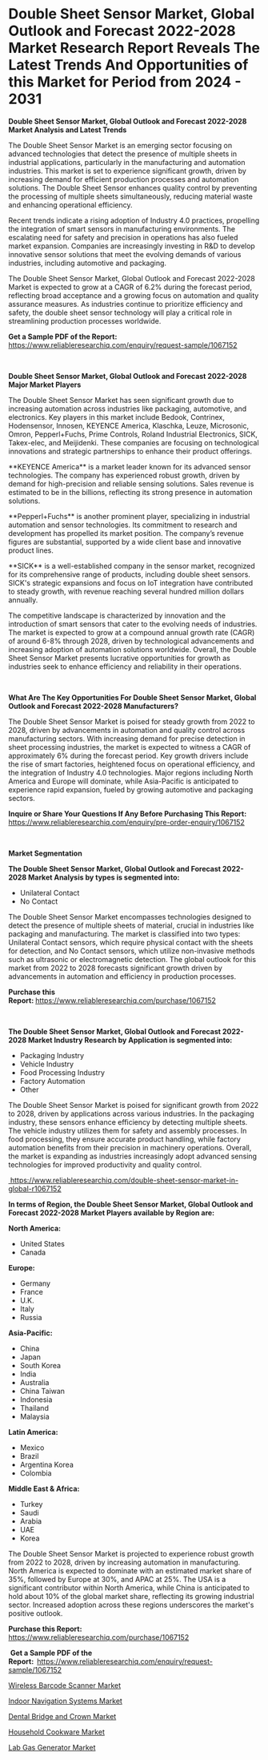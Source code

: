 <p><h1>Double Sheet Sensor Market, Global Outlook and Forecast 2022-2028 Market Research Report Reveals The Latest Trends And Opportunities of this Market for Period from 2024 - 2031</h1></p><p><strong>Double Sheet Sensor Market, Global Outlook and Forecast 2022-2028 Market Analysis and Latest Trends</strong></p>
<p><p>The Double Sheet Sensor Market is an emerging sector focusing on advanced technologies that detect the presence of multiple sheets in industrial applications, particularly in the manufacturing and automation industries. This market is set to experience significant growth, driven by increasing demand for efficient production processes and automation solutions. The Double Sheet Sensor enhances quality control by preventing the processing of multiple sheets simultaneously, reducing material waste and enhancing operational efficiency.</p><p>Recent trends indicate a rising adoption of Industry 4.0 practices, propelling the integration of smart sensors in manufacturing environments. The escalating need for safety and precision in operations has also fueled market expansion. Companies are increasingly investing in R&D to develop innovative sensor solutions that meet the evolving demands of various industries, including automotive and packaging. </p><p>The Double Sheet Sensor Market, Global Outlook and Forecast 2022-2028 Market is expected to grow at a CAGR of 6.2% during the forecast period, reflecting broad acceptance and a growing focus on automation and quality assurance measures. As industries continue to prioritize efficiency and safety, the double sheet sensor technology will play a critical role in streamlining production processes worldwide.</p></p>
<p><strong>Get a Sample PDF of the Report:&nbsp;</strong> <a href="https://www.reliableresearchiq.com/enquiry/request-sample/1067152">https://www.reliableresearchiq.com/enquiry/request-sample/1067152</a></p>
<p>&nbsp;</p>
<p><strong>Double Sheet Sensor Market, Global Outlook and Forecast 2022-2028 Major Market Players</strong></p>
<p><p>The Double Sheet Sensor Market has seen significant growth due to increasing automation across industries like packaging, automotive, and electronics. Key players in this market include Bedook, Contrinex, Hodensensor, Innosen, KEYENCE America, Klaschka, Leuze, Microsonic, Omron, Pepperl+Fuchs, Prime Controls, Roland Industrial Electronics, SICK, Takex-elec, and Meijidenki. These companies are focusing on technological innovations and strategic partnerships to enhance their product offerings.</p><p>**KEYENCE America** is a market leader known for its advanced sensor technologies. The company has experienced robust growth, driven by demand for high-precision and reliable sensing solutions. Sales revenue is estimated to be in the billions, reflecting its strong presence in automation solutions.</p><p>**Pepperl+Fuchs** is another prominent player, specializing in industrial automation and sensor technologies. Its commitment to research and development has propelled its market position. The company’s revenue figures are substantial, supported by a wide client base and innovative product lines.</p><p>**SICK** is a well-established company in the sensor market, recognized for its comprehensive range of products, including double sheet sensors. SICK's strategic expansions and focus on IoT integration have contributed to steady growth, with revenue reaching several hundred million dollars annually.</p><p>The competitive landscape is characterized by innovation and the introduction of smart sensors that cater to the evolving needs of industries. The market is expected to grow at a compound annual growth rate (CAGR) of around 6-8% through 2028, driven by technological advancements and increasing adoption of automation solutions worldwide. Overall, the Double Sheet Sensor Market presents lucrative opportunities for growth as industries seek to enhance efficiency and reliability in their operations.</p></p>
<p>&nbsp;</p>
<p><strong>What Are The Key Opportunities For Double Sheet Sensor Market, Global Outlook and Forecast 2022-2028 Manufacturers?</strong></p>
<p><p>The Double Sheet Sensor Market is poised for steady growth from 2022 to 2028, driven by advancements in automation and quality control across manufacturing sectors. With increasing demand for precise detection in sheet processing industries, the market is expected to witness a CAGR of approximately 6% during the forecast period. Key growth drivers include the rise of smart factories, heightened focus on operational efficiency, and the integration of Industry 4.0 technologies. Major regions including North America and Europe will dominate, while Asia-Pacific is anticipated to experience rapid expansion, fueled by growing automotive and packaging sectors.</p></p>
<p><strong>Inquire or Share Your Questions If Any Before Purchasing This Report:</strong> <a href="https://www.reliableresearchiq.com/enquiry/pre-order-enquiry/1067152">https://www.reliableresearchiq.com/enquiry/pre-order-enquiry/1067152</a></p>
<p>&nbsp;</p>
<p><strong>Market Segmentation</strong></p>
<p><strong>The Double Sheet Sensor Market, Global Outlook and Forecast 2022-2028 Market Analysis by types is segmented into:</strong></p>
<p><ul><li>Unilateral Contact</li><li>No Contact</li></ul></p>
<p><p>The Double Sheet Sensor Market encompasses technologies designed to detect the presence of multiple sheets of material, crucial in industries like packaging and manufacturing. The market is classified into two types: Unilateral Contact sensors, which require physical contact with the sheets for detection, and No Contact sensors, which utilize non-invasive methods such as ultrasonic or electromagnetic detection. The global outlook for this market from 2022 to 2028 forecasts significant growth driven by advancements in automation and efficiency in production processes.</p></p>
<p><strong>Purchase this Report:&nbsp;</strong><a href="https://www.reliableresearchiq.com/purchase/1067152">https://www.reliableresearchiq.com/purchase/1067152</a></p>
<p>&nbsp;</p>
<p><strong>The Double Sheet Sensor Market, Global Outlook and Forecast 2022-2028 Market Industry Research by Application is segmented into:</strong></p>
<p><ul><li>Packaging Industry</li><li>Vehicle Industry</li><li>Food Processing Industry</li><li>Factory Automation</li><li>Other</li></ul></p>
<p><p>The Double Sheet Sensor Market is poised for significant growth from 2022 to 2028, driven by applications across various industries. In the packaging industry, these sensors enhance efficiency by detecting multiple sheets. The vehicle industry utilizes them for safety and assembly processes. In food processing, they ensure accurate product handling, while factory automation benefits from their precision in machinery operations. Overall, the market is expanding as industries increasingly adopt advanced sensing technologies for improved productivity and quality control.</p></p>
<p><a href="https://www.reliableresearchiq.com/double-sheet-sensor-market-in-global-r1067152">&nbsp;https://www.reliableresearchiq.com/double-sheet-sensor-market-in-global-r1067152</a></p>
<p><strong>In terms of Region, the Double Sheet Sensor Market, Global Outlook and Forecast 2022-2028 Market Players available by Region are:</strong></p>
<p>
    <p> <strong> North America: </strong>
        <ul>
            <li>United States</li>
            <li>Canada</li>
        </ul>
        </p> 
    <p> <strong> Europe: </strong>
        <ul>
            <li>Germany</li>
            <li>France</li>
            <li>U.K.</li>
            <li>Italy</li>
            <li>Russia</li>
        </ul>
        </p> 
    <p> <strong> Asia-Pacific: </strong>
        <ul>
            <li>China</li>
            <li>Japan</li>
            <li>South Korea</li>
            <li>India</li>
            <li>Australia</li>
            <li>China Taiwan</li>
            <li>Indonesia</li>
            <li>Thailand</li>
            <li>Malaysia</li>
        </ul>
        </p> 
    <p> <strong> Latin America: </strong>
        <ul>
            <li>Mexico</li>
            <li>Brazil</li>
            <li>Argentina Korea</li>
            <li>Colombia</li>
        </ul>
        </p> 
    <p> <strong> Middle East & Africa: </strong>
        <ul>
            <li>Turkey</li>
            <li>Saudi</li>
            <li>Arabia</li>
            <li>UAE</li>
            <li>Korea</li>
        </ul>
    </p>
    </p>
<p><p>The Double Sheet Sensor Market is projected to experience robust growth from 2022 to 2028, driven by increasing automation in manufacturing. North America is expected to dominate with an estimated market share of 35%, followed by Europe at 30%, and APAC at 25%. The USA is a significant contributor within North America, while China is anticipated to hold about 10% of the global market share, reflecting its growing industrial sector. Increased adoption across these regions underscores the market's positive outlook.</p></p>
<p><strong>Purchase this Report: </strong><a href="https://www.reliableresearchiq.com/purchase/1067152">https://www.reliableresearchiq.com/purchase/1067152</a></p>
<p>&nbsp;<strong>Get a Sample PDF of the Report:&nbsp;&nbsp;</strong><a href="https://www.reliableresearchiq.com/enquiry/request-sample/1067152">https://www.reliableresearchiq.com/enquiry/request-sample/1067152</a></p>
<p><strong></strong></p>
<p><p><a href="https://www.linkedin.com/pulse/wireless-barcode-scanner-market-size-segmentation-trends-tveie?trackingId=%2B7GeLrSKSCKsF8Y6Isx5qw%3D%3D">Wireless Barcode Scanner Market</a></p><p><a href="https://www.linkedin.com/pulse/indoor-navigation-systems-market-outlook-complete-industry-analysis-5ta6f?trackingId=BwmWTqITT2ukdk23e1ymSA%3D%3D">Indoor Navigation Systems Market</a></p><p><a href="https://www.linkedin.com/pulse/dental-bridge-crown-market-size-share-analysis-growth-trends-2isne?trackingId=xt39RtXPTv6RDXLQ8kJ1Ww%3D%3D">Dental Bridge and Crown Market</a></p><p><a href="https://www.linkedin.com/pulse/household-cookware-market-overview-global-trends-future-prospects-kw0uf?trackingId=mJvYqTrkRLSBelP7AofyuQ%3D%3D">Household Cookware Market</a></p><p><a href="https://www.linkedin.com/pulse/lab-gas-generator-market-industry-trends-forecast-period-from-ydaqe?trackingId=3rzqtYilT3KJD%2BT3gTLzog%3D%3D">Lab Gas Generator Market</a></p></p>